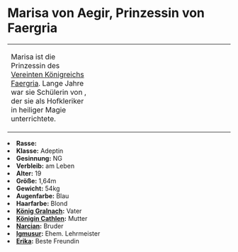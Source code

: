 # Marisa von Aegir, Prinzessin von Faergria

<primary-label ref="npc"/>

<secondary-label ref="faergria"/>

<secondary-label ref="adrestia"/>

<table>
<tr><td>
<p>
Marisa ist die Prinzessin des <a href="Faergria.md">Vereinten Königreichs Faergria</a>. Lange Jahre war sie Schülerin
von <a href="Igmusur.md"></a>, der sie als Hofkleriker in heiliger Magie unterrichtete.
</p>

</td><td width="300">
<!-- Edit here -->
<img src="marisa.png" alt="" />
</td></tr>
</table>

<procedure title="Allgemeine Informationen">
<list columns="2">
<li><b>Rasse:</b> <a href="Folks.md" anchor="halbelfen"></a></li>
<li><b>Klasse:</b> Adeptin</li>
<li><b>Gesinnung:</b> NG</li>
<li><b>Verbleib:</b> am Leben</li>
</list>
</procedure>

<procedure title="Aussehen">
<list columns="3">
<li><b>Alter:</b> 19</li>
<li><b>Größe:</b> 1,64m</li>
<li><b>Gewicht:</b> 54kg</li>
<li><b>Augenfarbe:</b> Blau</li>
<li><b>Haarfarbe:</b> Blond</li>
</list>
</procedure>

<procedure title="Beziehungen">
<list columns="2">
<li><b><a href="Gralnach.md">König Gralnach</a>:</b> Vater</li>
<li><b><a href="Cathlen.md">Königin Cathlen</a>:</b> Mutter</li>
<li><b><a href="Narcian.md">Narcian</a>:</b> Bruder</li>
<li><b><a href="Igmusur.md">Igmusur</a>:</b> Ehem. Lehrmeister</li>
<li><b><a href="Erika.md">Erika</a>:</b> Beste Freundin</li>
</list>
</procedure>

<!--
## Notizen

- **Ziele:** 
- **Geheimnisse:** 
-->